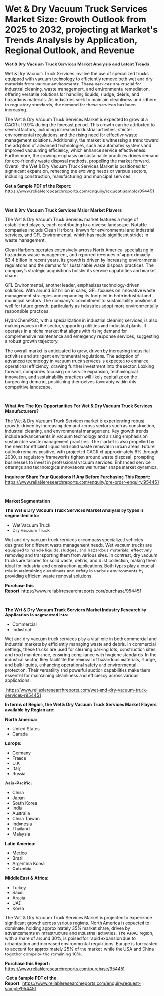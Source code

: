 <p><h1>Wet & Dry Vacuum Truck Services Market Size: Growth Outlook from 2025 to 2032, projecting at Market's Trends Analysis by Application, Regional Outlook, and Revenue</h1></p><p><strong>Wet & Dry Vacuum Truck Services Market Analysis and Latest Trends</strong></p>
<p><p>Wet & Dry Vacuum Truck Services involve the use of specialized trucks equipped with vacuum technology to efficiently remove both wet and dry materials from various environments. These services are crucial for industrial cleaning, waste management, and environmental remediation, offering versatile solutions for handling liquids, sludge, debris, and hazardous materials. As industries seek to maintain cleanliness and adhere to regulatory standards, the demand for these services has been increasing.</p><p>The Wet & Dry Vacuum Truck Services Market is expected to grow at a CAGR of 9.9% during the forecast period. This growth can be attributed to several factors, including increased industrial activities, stricter environmental regulations, and the rising need for effective waste management solutions. Additionally, the market is witnessing a trend toward the adoption of advanced technologies, such as automated systems and improved vacuuming efficiency, which enhance service effectiveness. Furthermore, the growing emphasis on sustainable practices drives demand for eco-friendly waste disposal methods, propelling the market forward. Overall, the Wet & Dry Vacuum Truck Services Market is positioned for significant expansion, reflecting the evolving needs of various sectors, including construction, manufacturing, and municipal services.</p></p>
<p><strong>Get a Sample PDF of the Report:&nbsp;</strong> <a href="https://www.reliableresearchreports.com/enquiry/request-sample/954451?utm_campaign=2778&utm_medium=2&utm_source=Github&utm_content=ia&utm_term=18042025&utm_id=wet-dry-vacuum-truck-services">https://www.reliableresearchreports.com/enquiry/request-sample/954451</a></p>
<p>&nbsp;</p>
<p><strong>Wet & Dry Vacuum Truck Services Major Market Players</strong></p>
<p><p>The Wet & Dry Vacuum Truck Services market features a range of established players, each contributing to a diverse landscape. Notable companies include Clean Harbors, known for environmental and industrial services, and GFL Environmental, which has made significant strides in waste management. </p><p>Clean Harbors operates extensively across North America, specializing in hazardous waste management, and reported revenues of approximately $3.4 billion in recent years. Its growth is driven by increasing environmental regulations and the demand for sustainable waste disposal practices. The company’s strategic acquisitions bolster its service capabilities and market share.</p><p>GFL Environmental, another leader, emphasizes technology-driven solutions. With around $2 billion in sales, GFL focuses on innovative waste management strategies and expanding its footprint in both industrial and municipal sectors. The company's commitment to sustainability positions it well for future growth, particularly as industries adopt more environmentally responsible practices.</p><p>HydroChemPSC, with a specialization in industrial cleaning services, is also making waves in the sector, supporting utilities and industrial plants. It operates in a niche market that aligns with rising demand for comprehensive maintenance and emergency response services, suggesting a robust growth trajectory.</p><p>The overall market is anticipated to grow, driven by increasing industrial activities and stringent environmental regulations. The adoption of advanced technology in vacuum truck services is expected to enhance operational efficiency, drawing further investment into the sector. Looking forward, companies focusing on service expansion, technological innovation, and sustainability practices will likely capitalize on the burgeoning demand, positioning themselves favorably within this competitive landscape.</p></p>
<p>&nbsp;</p>
<p><strong>What Are The Key Opportunities For Wet & Dry Vacuum Truck Services Manufacturers?</strong></p>
<p><p>The Wet & Dry Vacuum Truck Services market is experiencing robust growth, driven by increasing demand across sectors such as construction, industrial cleaning, and environmental management. Key growth trends include advancements in vacuum technology and a rising emphasis on sustainable waste management practices. The market is also propelled by the need for efficient liquid and solid waste removal in urban areas. Future outlook remains positive, with projected CAGR of approximately 6% through 2030, as regulatory frameworks tighten around waste disposal, prompting businesses to invest in professional vacuum services. Enhanced service offerings and technological innovations will further shape market dynamics.</p></p>
<p><strong>Inquire or Share Your Questions If Any Before Purchasing This Report:</strong> <a href="https://www.reliableresearchreports.com/enquiry/pre-order-enquiry/954451?utm_campaign=2778&utm_medium=2&utm_source=Github&utm_content=ia&utm_term=18042025&utm_id=wet-dry-vacuum-truck-services">https://www.reliableresearchreports.com/enquiry/pre-order-enquiry/954451</a></p>
<p>&nbsp;</p>
<p><strong>Market Segmentation</strong></p>
<p><strong>The Wet & Dry Vacuum Truck Services Market Analysis by types is segmented into:</strong></p>
<p><ul><li>Wet Vacuum Truck</li><li>Dry Vacuum Truck</li></ul></p>
<p><p>Wet and dry vacuum truck services encompass specialized vehicles designed for different waste management needs. Wet vacuum trucks are equipped to handle liquids, sludges, and hazardous materials, effectively removing and transporting them from various sites. In contrast, dry vacuum trucks are tailored for solid waste, debris, and dust collection, making them ideal for industrial and construction applications. Both types play a crucial role in maintaining cleanliness and safety in various environments by providing efficient waste removal solutions.</p></p>
<p><strong>Purchase this Report:&nbsp;</strong><a href="https://www.reliableresearchreports.com/purchase/954451?utm_campaign=2778&utm_medium=2&utm_source=Github&utm_content=ia&utm_term=18042025&utm_id=wet-dry-vacuum-truck-services">https://www.reliableresearchreports.com/purchase/954451</a></p>
<p>&nbsp;</p>
<p><strong>The Wet & Dry Vacuum Truck Services Market Industry Research by Application is segmented into:</strong></p>
<p><ul><li>Commercial</li><li>Industrial</li></ul></p>
<p><p>Wet and dry vacuum truck services play a vital role in both commercial and industrial markets by efficiently managing waste and debris. In commercial settings, these trucks are used for cleaning parking lots, construction sites, and road maintenance, ensuring compliance with hygiene standards. In the industrial sector, they facilitate the removal of hazardous materials, sludge, and bulk liquids, enhancing operational safety and environmental protection. Their versatility and powerful suction capabilities make them essential for maintaining cleanliness and efficiency across various applications.</p></p>
<p><a href="https://www.reliableresearchreports.com/wet-and-dry-vacuum-truck-services-r954451?utm_campaign=2778&utm_medium=2&utm_source=Github&utm_content=ia&utm_term=18042025&utm_id=wet-dry-vacuum-truck-services">&nbsp;https://www.reliableresearchreports.com/wet-and-dry-vacuum-truck-services-r954451</a></p>
<p><strong>In terms of Region, the Wet & Dry Vacuum Truck Services Market Players available by Region are:</strong></p>
<p>
    <p> <strong> North America: </strong>
        <ul>
            <li>United States</li>
            <li>Canada</li>
        </ul>
        </p> 
    <p> <strong> Europe: </strong>
        <ul>
            <li>Germany</li>
            <li>France</li>
            <li>U.K.</li>
            <li>Italy</li>
            <li>Russia</li>
        </ul>
        </p> 
    <p> <strong> Asia-Pacific: </strong>
        <ul>
            <li>China</li>
            <li>Japan</li>
            <li>South Korea</li>
            <li>India</li>
            <li>Australia</li>
            <li>China Taiwan</li>
            <li>Indonesia</li>
            <li>Thailand</li>
            <li>Malaysia</li>
        </ul>
        </p> 
    <p> <strong> Latin America: </strong>
        <ul>
            <li>Mexico</li>
            <li>Brazil</li>
            <li>Argentina Korea</li>
            <li>Colombia</li>
        </ul>
        </p> 
    <p> <strong> Middle East & Africa: </strong>
        <ul>
            <li>Turkey</li>
            <li>Saudi</li>
            <li>Arabia</li>
            <li>UAE</li>
            <li>Korea</li>
        </ul>
    </p>
    </p>
<p><p>The Wet & Dry Vacuum Truck Services Market is projected to experience significant growth across various regions. North America is expected to dominate, holding approximately 35% market share, driven by advancements in infrastructure and industrial activities. The APAC region, with a share of around 30%, is poised for rapid expansion due to urbanization and increased environmental regulations. Europe is forecasted to account for approximately 25% of the market, while the USA and China together comprise the remaining 10%.</p></p>
<p><strong>Purchase this Report: </strong><a href="https://www.reliableresearchreports.com/purchase/954451?utm_campaign=2778&utm_medium=2&utm_source=Github&utm_content=ia&utm_term=18042025&utm_id=wet-dry-vacuum-truck-services">https://www.reliableresearchreports.com/purchase/954451</a></p>
<p>&nbsp;<strong>Get a Sample PDF of the Report:&nbsp;&nbsp;</strong><a href="https://www.reliableresearchreports.com/enquiry/request-sample/954451?utm_campaign=2778&utm_medium=2&utm_source=Github&utm_content=ia&utm_term=18042025&utm_id=wet-dry-vacuum-truck-services">https://www.reliableresearchreports.com/enquiry/request-sample/954451</a></p>
<p><strong></strong></p>
<p><p></p><p></p><p></p></p>